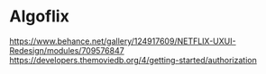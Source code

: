 # Algoflix

https://www.behance.net/gallery/124917609/NETFLIX-UXUI-Redesign/modules/709576847
https://developers.themoviedb.org/4/getting-started/authorization
